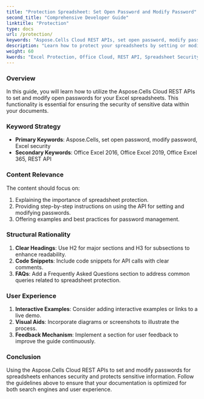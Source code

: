 ```yaml
---
title: "Protection Spreadsheet: Set Open Password and Modify Password"
second_title: "Comprehensive Developer Guide"
linktitle: "Protection"
type: docs
url: /protection/
keywords: "Aspose.Cells Cloud REST APIs, set open password, modify password, Excel security, Office Excel 2016, Office Excel 2019, Office Excel 365."
description: "Learn how to protect your spreadsheets by setting or modifying open passwords using Aspose.Cells Cloud REST APIs."
weight: 60
kwords: "Excel Protection, Office Cloud, REST API, Spreadsheet Security, PDF Conversion, CSV Management, JSON Data, Markdown Documentation, Developer Guide"
---
```


### Overview

In this guide, you will learn how to utilize the Aspose.Cells Cloud REST APIs to set and modify open passwords for your Excel spreadsheets. This functionality is essential for ensuring the security of sensitive data within your documents.

### Keyword Strategy

- **Primary Keywords**: Aspose.Cells, set open password, modify password, Excel security
- **Secondary Keywords**: Office Excel 2016, Office Excel 2019, Office Excel 365, REST API

### Content Relevance

The content should focus on:

1. Explaining the importance of spreadsheet protection.
2. Providing step-by-step instructions on using the API for setting and modifying passwords.
3. Offering examples and best practices for password management.

### Structural Rationality

1. **Clear Headings**: Use H2 for major sections and H3 for subsections to enhance readability.
2. **Code Snippets**: Include code snippets for API calls with clear comments.
3. **FAQs**: Add a Frequently Asked Questions section to address common queries related to spreadsheet protection.

### User Experience

1. **Interactive Examples**: Consider adding interactive examples or links to a live demo.
2. **Visual Aids**: Incorporate diagrams or screenshots to illustrate the process.
3. **Feedback Mechanism**: Implement a section for user feedback to improve the guide continuously.

### Conclusion

Using the Aspose.Cells Cloud REST APIs to set and modify passwords for spreadsheets enhances security and protects sensitive information. Follow the guidelines above to ensure that your documentation is optimized for both search engines and user experience.
